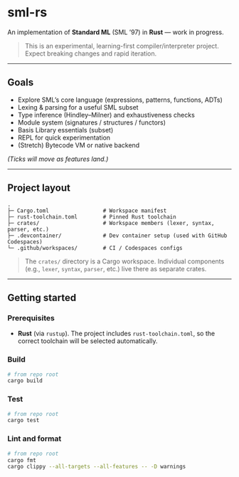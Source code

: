# sml-rs

An implementation of **Standard ML** (SML ’97) in **Rust** — work in progress.

> This is an experimental, learning-first compiler/interpreter project. Expect breaking changes and rapid iteration.

---

## Goals

- Explore SML’s core language (expressions, patterns, functions, ADTs)
- Lexing & parsing for a useful SML subset
- Type inference (Hindley–Milner) and exhaustiveness checks
- Module system (signatures / structures / functors)
- Basis Library essentials (subset)
- REPL for quick experimentation
- (Stretch) Bytecode VM or native backend

*(Ticks will move as features land.)*

---

## Project layout

```
.
├─ Cargo.toml                 # Workspace manifest
├─ rust-toolchain.toml        # Pinned Rust toolchain
├─ crates/                    # Workspace members (lexer, syntax, parser, etc.)
├─ .devcontainer/             # Dev container setup (used with GitHub Codespaces)
└─ .github/workspaces/        # CI / Codespaces configs
```

> The `crates/` directory is a Cargo workspace. Individual components (e.g., `lexer`, `syntax`, `parser`, etc.) live there as separate crates.

---

## Getting started

### Prerequisites
- **Rust** (via `rustup`). The project includes `rust-toolchain.toml`, so the correct toolchain will be selected automatically.

### Build
```bash
# from repo root
cargo build
```

### Test
```bash
# from repo root
cargo test
```

### Lint and format
```bash
# from repo root
cargo fmt
cargo clippy --all-targets --all-features -- -D warnings
```
